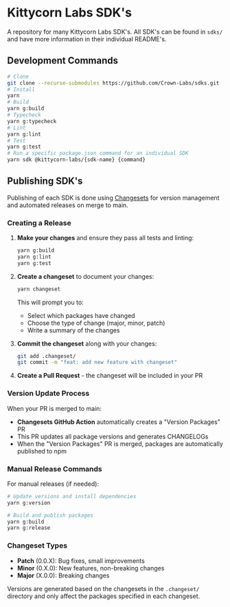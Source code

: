 # Kittycorn Labs SDK's

A repository for many Kittycorn Labs SDK's. All SDK's can be found in `sdks/` and have more information in their individual README's.

## Development Commands

```bash
# Clone
git clone --recurse-submodules https://github.com/Crown-Labs/sdks.git
# Install
yarn
# Build
yarn g:build
# Typecheck
yarn g:typecheck
# Lint
yarn g:lint
# Test
yarn g:test
# Run a specific package.json command for an individual SDK
yarn sdk @kittycorn-labs/{sdk-name} {command}
```

## Publishing SDK's

Publishing of each SDK is done using [Changesets](https://github.com/changesets/changesets) for version management and automated releases on merge to main.

### Creating a Release

1. **Make your changes** and ensure they pass all tests and linting:
   ```bash
   yarn g:build
   yarn g:lint
   yarn g:test
   ```

2. **Create a changeset** to document your changes:
   ```bash
   yarn changeset
   ```
   This will prompt you to:
   - Select which packages have changed
   - Choose the type of change (major, minor, patch)
   - Write a summary of the changes

3. **Commit the changeset** along with your changes:
   ```bash
   git add .changeset/
   git commit -m "feat: add new feature with changeset"
   ```

4. **Create a Pull Request** - the changeset will be included in your PR

### Version Update Process

When your PR is merged to main:
- **Changesets GitHub Action** automatically creates a "Version Packages" PR
- This PR updates all package versions and generates CHANGELOGs
- When the "Version Packages" PR is merged, packages are automatically published to npm

### Manual Release Commands

For manual releases (if needed):
```bash
# Update versions and install dependencies
yarn g:version

# Build and publish packages
yarn g:build
yarn g:release
```

### Changeset Types

- **Patch** (0.0.X): Bug fixes, small improvements
- **Minor** (0.X.0): New features, non-breaking changes  
- **Major** (X.0.0): Breaking changes

Versions are generated based on the changesets in the `.changeset/` directory and only affect the packages specified in each changeset.

